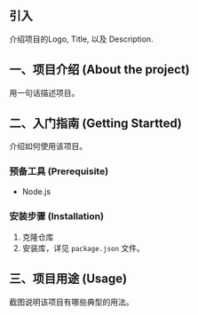## 引入

介绍项目的Logo, Title, 以及 Description.

## 一、项目介绍 (About the project)

用一句话描述项目。

## 二、入门指南 (Getting Startted)

介绍如何使用该项目。

### 预备工具 (Prerequisite)

- Node.js

### 安装步骤 (Installation)

1. 克隆仓库
2. 安装库，详见 `package.json` 文件。

## 三、项目用途 (Usage)

截图说明该项目有哪些典型的用法。
